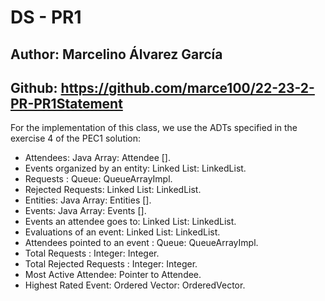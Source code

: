 # DS - PR1

## Author: Marcelino Álvarez García
## Github: https://github.com/marce100/22-23-2-PR-PR1Statement
 
 For the implementation of this class, we use the ADTs specified in the exercise 4 of the PEC1 solution:
 
 * Attendees: Java Array: Attendee [].
 * Events organized by an entity: Linked List: LinkedList.
 * Requests : Queue: QueueArrayImpl.
 * Rejected Requests: Linked List: LinkedList.
 * Entities: Java Array: Entities [].
 * Events: Java Array: Events [].
 * Events an attendee goes to: Linked List: LinkedList.
 * Evaluations of an event: Linked List: LinkedList.
 * Attendees pointed to an event : Queue: QueueArrayImpl.
 * Total Requests : Integer: Integer.
 * Total Rejected Requests : Integer: Integer.
 * Most Active Attendee: Pointer to Attendee.
 * Highest Rated Event: Ordered Vector: OrderedVector.
